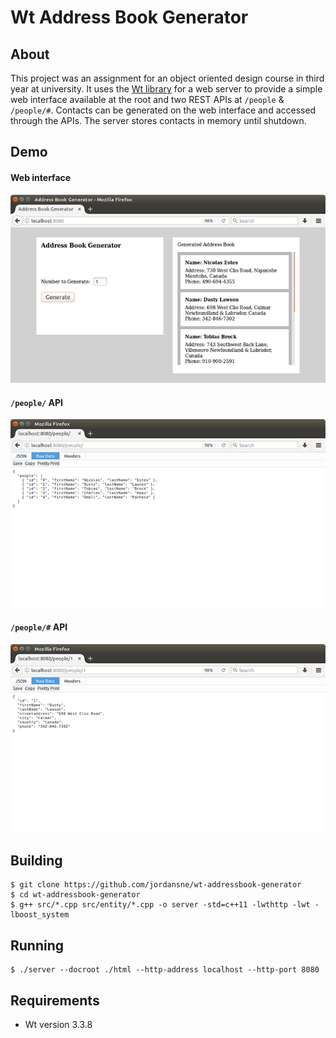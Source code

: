 # Wt Address Book Generator

## About

This project was an assignment for an object oriented design course in third year at university. It uses the [Wt library](https://www.webtoolkit.eu/wt) for a web server to provide a simple web interface available at the root and two REST APIs at `/people` & `/people/#`. Contacts can be generated on the web interface and accessed through the APIs. The server stores contacts in memory until shutdown.

## Demo

#### Web interface

![Web Interface](doc/images/Frontend-scale.png)

#### `/people/` API

![/people/ API](doc/images/API-2-scale.png)

#### `/people/#` API

![/people/# API](doc/images/API-1-scale.png)

## Building

    $ git clone https://github.com/jordansne/wt-addressbook-generator
    $ cd wt-addressbook-generator
    $ g++ src/*.cpp src/entity/*.cpp -o server -std=c++11 -lwthttp -lwt -lboost_system

## Running

    $ ./server --docroot ./html --http-address localhost --http-port 8080

## Requirements

- Wt version 3.3.8
